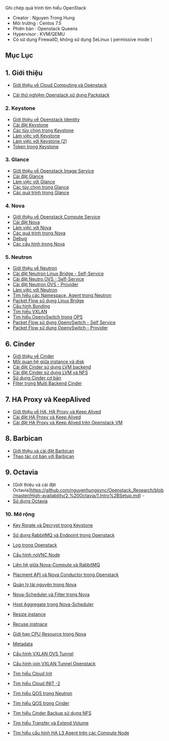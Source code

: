 

Ghi chép quá trình tìm hiểu OpenStack
- Creator : Nguyen Trong Hung
- Môi trường : Centos 7.5
- Phiên bản : Openstack Queens
- Hypervisor : KVM/QEMU
- Có sử dụng FirewallD, không sử dụng SeLinux (   permissive mode ) 

## Mục Lục

## 1. Giới thiệu

- [Giới thiệu về Cloud Computing và Openstack](https://github.com/nguyenhungsync/Report-Intern-Meditech/blob/master/Openstack/1.%20Intro%20Cloud%20Computing.md)

- [Cài thử nghiệm Openstack sử dụng Packstack](https://github.com/nguyenhungsync/Report-Intern-Meditech/blob/master/Openstack/2.install-pack-stack.md)
### 2. Keystone

- [Giới thiệu về  Openstack  Identity](https://github.com/nguyenhungsync/Report-Intern-Meditech/blob/master/Openstack/Keystone/1.%20Introduction-Keystone.md)
- [Cài đặt Keystone ](https://github.com/nguyenhungsync/Openstack_Research/blob/master/Keystone/2.Install-Keystone.md)
- [Các tùy chọn trong Keystone](https://github.com/nguyenhungsync/Report-Intern-Meditech/blob/master/Openstack/Keystone/4.%20Config-Keystone.md)
- [Làm việc với Keystone](https://github.com/nguyenhungsync/Report-Intern-Meditech/blob/master/Openstack/Keystone/5.%20Keystone-Openstack-CLI.md)
- [Làm việc với Keystone (2) ]( https://github.com/nguyenhungsync/Report-Intern-Meditech/blob/master/Openstack/Keystone/6.%20Keystone-CURL.md)
- [Token trong Keystone](https://github.com/nguyenhungsync/Report-Intern-Meditech/blob/master/Openstack/Keystone/7.%20Token-Keystone.md)

### 3. Glance

- [Giới thiệu về Openstack Image Service](https://github.com/nguyenhungsync/Report-Intern-Meditech/blob/master/Openstack/Glance/1.%20Introduction-Glance.md)
- [Cài đặt Glance](https://github.com/nguyenhungsync/Report-Intern-Meditech/blob/master/Openstack/Glance/2.%20Install%20Glance.md)
- [Làm việc với Glance](https://github.com/nguyenhungsync/Report-Intern-Meditech/blob/master/Openstack/Glance/3.%20Openstack-Glance-%26-CURL.md)
- [Các tùy chọn trong Glance](https://github.com/nguyenhungsync/Report-Intern-Meditech/blob/master/Openstack/Glance/4.%20Config.md)
- [Các quá trình trong Glance](https://github.com/nguyenhungsync/Report-Intern-Meditech/blob/master/Openstack/Glance/5.%20Glance-Advanced.md)

### 4. Nova

- [Giới thiệu về Openstack Compute Service](https://github.com/nguyenhungsync/Report-Intern-Meditech/blob/master/Openstack/Nova/1.Introduction-nova.md)
- [Cài đặt Nova](https://github.com/nguyenhungsync/Report-Intern-Meditech/blob/master/Openstack/Nova/2.%20Install-nova.md)
- [Làm việc với Nova](https://github.com/nguyenhungsync/Report-Intern-Meditech/blob/master/Openstack/Nova/3.Nova-Client%26Curl.md)
- [Các quá trình trong Nova](https://github.com/nguyenhungsync/Report-Intern-Meditech/blob/master/Openstack/Nova/4.%20Nova-Instance-Work-flow.md)
- [Debug](https://github.com/nguyenhungsync/Report-Intern-Meditech/blob/master/Openstack/Nova/5.%20Debug.md)
- [Các cấu hình trong Nova](https://github.com/nguyenhungsync/Openstack_Research/blob/master/Nova/6.%20Config-section.md)
### 5. Neutron

- [Giới thiệu về Neutron](https://github.com/nguyenhungsync/Report-Intern-Meditech/blob/master/Openstack/Neutron/1.%20Introduction-neutron.md)
- [Cài đặt Neutron Linux Bridge - Self-Service](https://github.com/nguyenhungsync/Report-Intern-Meditech/blob/master/Openstack/Neutron/2.%20Install%20Neutron%20Linux%20Bridge.md)
- [Cài đặt Neutro OVS - Self-Service](https://github.com/nguyenhungsync/Report-Intern-Meditech/blob/master/Openstack/Neutron/2.1%20.%20OVS-Self-Services.md)
- [Cài đặt Neutron OVS - Provider](https://github.com/nguyenhungsync/Report-Intern-Meditech/blob/master/Openstack/Neutron/2.2.%20OVS%20Self-Service-%26-Provider.md)
- [Làm việc với Neutron ](https://github.com/nguyenhungsync/Report-Intern-Meditech/blob/master/Openstack/Neutron/3.%20Neutron-CLI.md)
- [Tìm hiểu các Namespace, Agent trong Neutron](https://github.com/nguyenhungsync/Report-Intern-Meditech/blob/master/Openstack/Neutron/4.%20Neutron-Namespace-Agent.md)
- [Packet Flow sử dụng Linux Bridge](https://github.com/nguyenhungsync/Report-Intern-Meditech/blob/master/Openstack/Neutron/5.%20%20Packet-Walkthrough-Linux-Bridge.md)
- [Cấu hình Bonding](https://github.com/nguyenhungsync/Report-Intern-Meditech/blob/master/Openstack/Neutron/6.%20Bonding.md)
- [Tìm hiểu VXLAN](https://github.com/nguyenhungsync/Report-Intern-Meditech/blob/master/Openstack/Neutron/7.%20VXLAN.md)
- [Tìm hiểu OpenvSwitch trong OPS](https://github.com/nguyenhungsync/Report-Intern-Meditech/blob/master/Openstack/Neutron/8.%20OVS.md)
- [Packet Flow sử dụng OpenvSwitch - Self Service ](https://github.com/nguyenhungsync/Openstack_Research/blob/master/Neutron/9.%20OPS-Packet-Self-Service.md)
- [Packet Flow sử dung OpenvSwitch - Provider ](https://github.com/nguyenhungsync/Openstack_Research/blob/master/Neutron/10.%20OPS-Packet-Provider.md)

## 6. Cinder

- [Giới thiệu về Cinder](https://github.com/nguyenhungsync/Openstack_Research/blob/master/Cinder/1.%20Introduction-cinder.md)
- [Mối quan hệ giữa instance và disk ](https://github.com/nguyenhungsync/Openstack_Research/blob/master/Cinder/2.%20Cinder-Disk-Work-Flow.md)
- [Cài đặt Cinder sử dụng LVM backend](https://github.com/nguyenhungsync/Openstack_Research/blob/master/Cinder/3.%20Install-Cinder-LVM.md)
- [Cài đặt Cinder sử dụng LVM và NFS](https://github.com/nguyenhungsync/Openstack_Research/blob/master/Cinder/5.%20Install-Multi-Backend.md)
- [Sử dụng Cinder cơ bản](https://github.com/nguyenhungsync/Openstack_Research/blob/master/Cinder/4.%20Basic-Command.md)
- [Filter trong Multi Backend Cinder](https://github.com/nguyenhungsync/Openstack_Research/blob/master/Cinder/6.%20Filtering-Multi-Backend.md)

## 7. HA Proxy và KeepAlived

- [Giới thiệu về HA, HA Proxy và Keep Alived](https://github.com/nguyenhungsync/Openstack_Research/blob/master/High-availability/1.HA-Proxy---KeepAlive/1.Intro.md)
- [Cài đặt HA Proxy và Keep Alived](https://github.com/nguyenhungsync/Openstack_Research/blob/master/High-availability/1.HA-Proxy---KeepAlive/2.%20Setup-HA-Proxy-%26%26-KeepAlive.md)
- [Cài đặt HA Proxy và Keep Alived trên Openstack VM](https://github.com/nguyenhungsync/Openstack_Research/blob/master/High-availability/1.HA-Proxy---KeepAlive/3.HA-Proxy-OPS.md)

## 8. Barbican

- [Giới thiệu và cài đặt Barbican ](https://github.com/nguyenhungsync/Openstack_Research/blob/master/Barbican/1.%20Intro-Setup.md)
- [Thao tác cơ bản với Barbican](https://github.com/nguyenhungsync/Openstack_Research/blob/master/Barbican/1.%20Intro-Setup.md)

## 9. Octavia

- [Giới thiệu và cài đặt Octavia]https://github.com/nguyenhungsync/Openstack_Research/blob/master/High-availability/2.%20Octavia/1.Intro%2BSetup.md) - 
- [Sử dụng Octavia](https://github.com/nguyenhungsync/Openstack_Research/blob/master/High-availability/2.%20Octavia/2.Use-Octavia.md)

### 10. Mở rộng

- [Key Rorate và Decrypt trong Keystone](https://github.com/nguyenhungsync/Report-Intern-Meditech/blob/master/Openstack/Advance/1.%20Key-Rotate-%26-Decrypt.md)
- [Sử dụng RabbitMQ và Endpoint trong Openstack](https://github.com/nguyenhungsync/Report-Intern-Meditech/blob/master/Openstack/Advance/2.RabbitMQ-%26-API-Endpoint.md)
- [Log trong Openstack](https://github.com/nguyenhungsync/Report-Intern-Meditech/blob/master/Openstack/Advance/3.%20Log.md)
- [Cấu hình noVNC Node](https://github.com/nguyenhungsync/Report-Intern-Meditech/blob/master/Openstack/Advance/4.%20Setup-noVNC.md)
- [Liên hệ giữa Nova-Compute và RabbitMQ](https://github.com/nguyenhungsync/Report-Intern-Meditech/blob/master/Openstack/Advance/5.%20Nova-Compute-Serice-%26-RabbitMQ.md)
- [Placment API và Nova Conductor trong Openstack](https://github.com/nguyenhungsync/Report-Intern-Meditech/blob/master/Openstack/Advance/6.%20Placement-API-%26-Nova-Conductor.md)
- [Quản lý tài nguyên trong Nova](https://github.com/nguyenhungsync/Report-Intern-Meditech/blob/master/Openstack/Advance/7.1.%20%20Resource-Management-OPS.md)
- [Nova-Scheduler và Filter trong Nova](https://github.com/nguyenhungsync/Report-Intern-Meditech/blob/master/Openstack/Advance/7.2%20.%20Nova-Scheduler-%26-Host-Aggreaggregate.md)
- [Host Aggregate trong Nova-Scheduler](https://github.com/nguyenhungsync/Report-Intern-Meditech/blob/master/Openstack/Advance/7.3.%20Lab-Filter-Scheduler.md)
- [Resize instance](https://github.com/nguyenhungsync/Report-Intern-Meditech/blob/master/Openstack/Advance/8.%20Resize-instance.md)
- [Recuse instnace](https://github.com/nguyenhungsync/Report-Intern-Meditech/blob/master/Openstack/Advance/9.%20Rescue-instance.md)
- [Giới hạn CPU Resource trong Nova](https://github.com/nguyenhungsync/Report-Intern-Meditech/blob/master/Openstack/Advance/10.%20Limit-CPU-Resource.md)
- [Metadata](https://github.com/nguyenhungsync/Report-Intern-Meditech/blob/master/Openstack/Advance/11.%20Metadata.md)

- [Cấu hình VXLAN OVS Tunnel](https://github.com/nguyenhungsync/Openstack_Research/blob/master/Neutron/11.%20VXLAN-Tunnel.md)
- [Cấu hình join VXLAN Tunnel Openstack](https://github.com/nguyenhungsync/Openstack_Research/blob/master/Neutron/11.%20VXLAN-Tunnel.md)
- [Tìm hiểu Cloud Init](https://github.com/nguyenhungsync/Openstack_Research/blob/master/Advance/12.%20Cloud-init.md)
- [Tìm hiểu Cloud INIT -2 ](https://github.com/nguyenhungsync/Openstack_Research/blob/master/Advance/13.%20Cloud-init-Script.md)
- [Tìm hiểu QOS trong Neutron](https://github.com/nguyenhungsync/Openstack_Research/blob/master/Advance/14.%20QOS%20-%20Neutron.md)
- [Tìm hiểu QOS trong Cinder](https://github.com/nguyenhungsync/Openstack_Research/blob/master/Advance/15.%20QOS%20-%20Cinder.md)
- [Tìm hiểu Cinder Backup sử dụng NFS](https://github.com/nguyenhungsync/Openstack_Research/blob/master/Advance/16.%20Cinder-Backup-NFS.md)
- [Tìm hiểu Transfer và Extend Volume](https://github.com/nguyenhungsync/Openstack_Research/blob/master/Advance/17.%20Transfer-%26-Extend-Root-Volume.md)
- [Tìm hiểu cấu hình HA L3 Agent trên các Compute Node](https://github.com/nguyenhungsync/Openstack_Research/blob/master/Advance/18.%20L3-Agent-HA-Compute.md)
